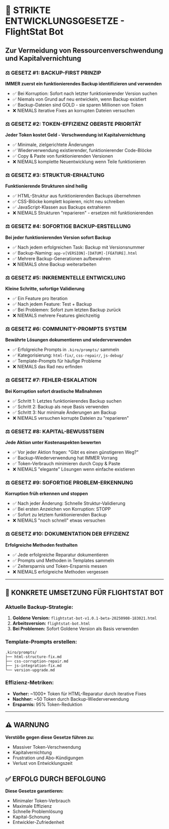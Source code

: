 # 🚨 STRIKTE ENTWICKLUNGSGESETZE - FlightStat Bot
## Zur Vermeidung von Ressourcenverschwendung und Kapitalvernichtung

### ⚖️ GESETZ #1: BACKUP-FIRST PRINZIP
**IMMER zuerst ein funktionierendes Backup identifizieren und verwenden**
- ✅ Bei Korruption: Sofort nach letzter funktionierender Version suchen
- ✅ Niemals von Grund auf neu entwickeln, wenn Backup existiert
- ✅ Backup-Dateien sind GOLD - sie sparen Millionen von Token
- ❌ NIEMALS iterative Fixes an korrupten Dateien versuchen

### ⚖️ GESETZ #2: TOKEN-EFFIZIENZ OBERSTE PRIORITÄT
**Jeder Token kostet Geld - Verschwendung ist Kapitalvernichtung**
- ✅ Minimale, zielgerichtete Änderungen
- ✅ Wiederverwendung existierender, funktionierender Code-Blöcke
- ✅ Copy & Paste von funktionierenden Versionen
- ❌ NIEMALS komplette Neuentwicklung wenn Teile funktionieren

### ⚖️ GESETZ #3: STRUKTUR-ERHALTUNG
**Funktionierende Strukturen sind heilig**
- ✅ HTML-Struktur aus funktionierenden Backups übernehmen
- ✅ CSS-Blöcke komplett kopieren, nicht neu schreiben
- ✅ JavaScript-Klassen aus Backups extrahieren
- ❌ NIEMALS Strukturen "reparieren" - ersetzen mit funktionierenden

### ⚖️ GESETZ #4: SOFORTIGE BACKUP-ERSTELLUNG
**Bei jeder funktionierenden Version sofort Backup**
- ✅ Nach jedem erfolgreichen Task: Backup mit Versionsnummer
- ✅ Backup-Naming: `app-v[VERSION]-[DATUM]-[FEATURE].html`
- ✅ Mehrere Backup-Generationen aufbewahren
- ❌ NIEMALS ohne Backup weiterarbeiten

### ⚖️ GESETZ #5: INKREMENTELLE ENTWICKLUNG
**Kleine Schritte, sofortige Validierung**
- ✅ Ein Feature pro Iteration
- ✅ Nach jedem Feature: Test + Backup
- ✅ Bei Problemen: Sofort zum letzten Backup zurück
- ❌ NIEMALS mehrere Features gleichzeitig

### ⚖️ GESETZ #6: COMMUNITY-PROMPTS SYSTEM
**Bewährte Lösungen dokumentieren und wiederverwenden**
- ✅ Erfolgreiche Prompts in `.kiro/prompts/` sammeln
- ✅ Kategorisierung: `html-fix/`, `css-repair/`, `js-debug/`
- ✅ Template-Prompts für häufige Probleme
- ❌ NIEMALS das Rad neu erfinden

### ⚖️ GESETZ #7: FEHLER-ESKALATION
**Bei Korruption sofort drastische Maßnahmen**
- ✅ Schritt 1: Letztes funktionierendes Backup suchen
- ✅ Schritt 2: Backup als neue Basis verwenden
- ✅ Schritt 3: Nur minimale Änderungen am Backup
- ❌ NIEMALS versuchen korrupte Dateien zu "reparieren"

### ⚖️ GESETZ #8: KAPITAL-BEWUSSTSEIN
**Jede Aktion unter Kostenaspekten bewerten**
- ✅ Vor jeder Aktion fragen: "Gibt es einen günstigeren Weg?"
- ✅ Backup-Wiederverwendung hat IMMER Vorrang
- ✅ Token-Verbrauch minimieren durch Copy & Paste
- ❌ NIEMALS "elegante" Lösungen wenn einfache existieren

### ⚖️ GESETZ #9: SOFORTIGE PROBLEM-ERKENNUNG
**Korruption früh erkennen und stoppen**
- ✅ Nach jeder Änderung: Schnelle Struktur-Validierung
- ✅ Bei ersten Anzeichen von Korruption: STOPP
- ✅ Sofort zu letztem funktionierenden Backup
- ❌ NIEMALS "noch schnell" etwas versuchen

### ⚖️ GESETZ #10: DOKUMENTATION DER EFFIZIENZ
**Erfolgreiche Methoden festhalten**
- ✅ Jede erfolgreiche Reparatur dokumentieren
- ✅ Prompts und Methoden in Templates sammeln
- ✅ Zeitersparnis und Token-Ersparnis messen
- ❌ NIEMALS erfolgreiche Methoden vergessen

---

## 🎯 KONKRETE UMSETZUNG FÜR FLIGHTSTAT BOT

### Aktuelle Backup-Strategie:
1. **Goldene Version:** `flightstat-bot-v1.0.1-beta-20250908-183021.html`
2. **Arbeitsversion:** `flightstat-bot.html`
3. **Bei Problemen:** Sofort Goldene Version als Basis verwenden

### Template-Prompts erstellen:
```
.kiro/prompts/
├── html-structure-fix.md
├── css-corruption-repair.md
├── js-integration-fix.md
└── version-upgrade.md
```

### Effizienz-Metriken:
- **Vorher:** ~1000+ Token für HTML-Reparatur durch iterative Fixes
- **Nachher:** ~50 Token durch Backup-Wiederverwendung
- **Ersparnis:** 95% Token-Reduktion

---

## ⚠️ WARNUNG
**Verstöße gegen diese Gesetze führen zu:**
- Massiver Token-Verschwendung
- Kapitalvernichtung
- Frustration und Abo-Kündigungen
- Verlust von Entwicklungszeit

## ✅ ERFOLG DURCH BEFOLGUNG
**Diese Gesetze garantieren:**
- Minimaler Token-Verbrauch
- Maximale Effizienz
- Schnelle Problemlösung
- Kapital-Schonung
- Entwickler-Zufriedenheit